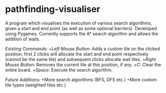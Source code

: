 # pathfinding-visualiser

A program which visualises the execution of various search algorithms, given a start and end point (as well as some optional barriers). Developed using Pygames. Currently supports the A* search algorithm and allows the addition of walls.

*Existing Commands:*
+*Left Mouse Button:* Adds a custom tile on the clicked position; first 2 clicks will allocate the start and end point respectively (cannot be the same tile) and subsequent clicks allocate wall tiles.
+*Right Mouse Button:* Removes the current tile at this position, if any.
+*C:* Clear the entire board.
+*Space:* Execute the search algorithm.

*Future Additions:*
+More search algorithms (BFS, DFS etc.)
+More custom tile types (weighted tiles etc.)
